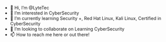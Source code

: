 - 👋 Hi, I’m @LyteTec
- 👀 I’m interested in CyberSecurity
- 🌱 I’m currently learning Security +, Red Hat Linux, Kali Linux, Certified in CyberSecurity
- 💞️ I’m looking to collaborate on Learning CyberSecurity
- 📫 How to reach me here or out there!

<!---
LyteTec/LyteTec is a ✨ special ✨ repository because its `README.md` (this file) appears on your GitHub profile.
You can click the Preview link to take a look at your changes.
--->
